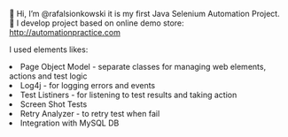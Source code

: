 👋 Hi, I’m @rafalsionkowski it is my first Java Selenium Automation Project. <BR>
👀 I develop project based on online demo store: http://automationpractice.com

  
  I used elements likes:
  <li> Page Object Model - separate classes for managing web elements, actions and test logic
  <li> Log4j - for logging errors and events
  <li> Test Listiners - for listening to test results and taking action
  <li> Screen Shot Tests
  <li> Retry Analyzer - to retry test when fail
  <li> Integration with MySQL DB
